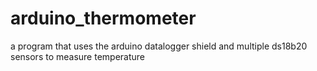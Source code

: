 # arduino_thermometer
a program that uses the arduino datalogger shield and multiple ds18b20 sensors to measure temperature
